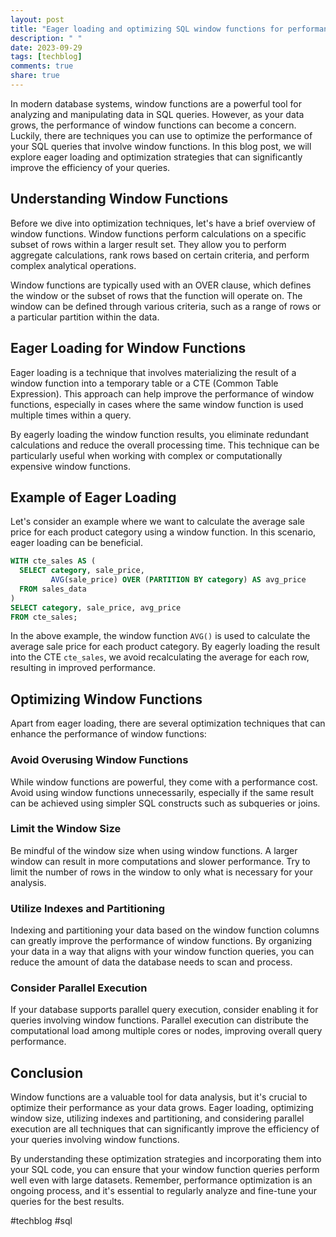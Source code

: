 ```yaml
---
layout: post
title: "Eager loading and optimizing SQL window functions for performance"
description: " "
date: 2023-09-29
tags: [techblog]
comments: true
share: true
---
```


In modern database systems, window functions are a powerful tool for analyzing and manipulating data in SQL queries. However, as your data grows, the performance of window functions can become a concern. Luckily, there are techniques you can use to optimize the performance of your SQL queries that involve window functions. In this blog post, we will explore eager loading and optimization strategies that can significantly improve the efficiency of your queries.

## Understanding Window Functions ##

Before we dive into optimization techniques, let's have a brief overview of window functions. Window functions perform calculations on a specific subset of rows within a larger result set. They allow you to perform aggregate calculations, rank rows based on certain criteria, and perform complex analytical operations.

Window functions are typically used with an OVER clause, which defines the window or the subset of rows that the function will operate on. The window can be defined through various criteria, such as a range of rows or a particular partition within the data.

## Eager Loading for Window Functions ##

Eager loading is a technique that involves materializing the result of a window function into a temporary table or a CTE (Common Table Expression). This approach can help improve the performance of window functions, especially in cases where the same window function is used multiple times within a query.

By eagerly loading the window function results, you eliminate redundant calculations and reduce the overall processing time. This technique can be particularly useful when working with complex or computationally expensive window functions.

## Example of Eager Loading ##

Let's consider an example where we want to calculate the average sale price for each product category using a window function. In this scenario, eager loading can be beneficial.

```sql
WITH cte_sales AS (
  SELECT category, sale_price,
         AVG(sale_price) OVER (PARTITION BY category) AS avg_price
  FROM sales_data
)
SELECT category, sale_price, avg_price
FROM cte_sales;
```

In the above example, the window function `AVG()` is used to calculate the average sale price for each product category. By eagerly loading the result into the CTE `cte_sales`, we avoid recalculating the average for each row, resulting in improved performance.

## Optimizing Window Functions ##
  
Apart from eager loading, there are several optimization techniques that can enhance the performance of window functions:

### Avoid Overusing Window Functions ###

While window functions are powerful, they come with a performance cost. Avoid using window functions unnecessarily, especially if the same result can be achieved using simpler SQL constructs such as subqueries or joins.

### Limit the Window Size ###

Be mindful of the window size when using window functions. A larger window can result in more computations and slower performance. Try to limit the number of rows in the window to only what is necessary for your analysis.

### Utilize Indexes and Partitioning ###

Indexing and partitioning your data based on the window function columns can greatly improve the performance of window functions. By organizing your data in a way that aligns with your window function queries, you can reduce the amount of data the database needs to scan and process.

### Consider Parallel Execution ###

If your database supports parallel query execution, consider enabling it for queries involving window functions. Parallel execution can distribute the computational load among multiple cores or nodes, improving overall query performance.

## Conclusion ##

Window functions are a valuable tool for data analysis, but it's crucial to optimize their performance as your data grows. Eager loading, optimizing window size, utilizing indexes and partitioning, and considering parallel execution are all techniques that can significantly improve the efficiency of your queries involving window functions.

By understanding these optimization strategies and incorporating them into your SQL code, you can ensure that your window function queries perform well even with large datasets. Remember, performance optimization is an ongoing process, and it's essential to regularly analyze and fine-tune your queries for the best results.

#techblog #sql